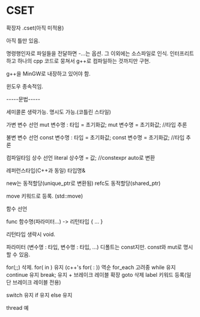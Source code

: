 # CSET

확장자 .cset(아직 미적용)

아직 틀만 있음.

명령행인자로 파일들을 전달하면 -...는 옵션. 그 이외에는 소스파일로 인식.
인터프리트하고 하나의 cpp 코드로 뭉쳐서 g++로 컴파일하는 것까지만 구현.

g++을 MinGW로 내장하고 있어야 함.

윈도우 종속적임.



-----문법-----

세미콜론 생략가능.
명시도 가능.(코틀린 스타일)

가변 변수 선언
mut 변수명 : 타입 = 초기화값;
mut 변수명 = 초기화값; //타입 추론

불변 변수 선언
const 변수명 : 타입 = 초기화값;
const 변수명 = 초기화값; //타입 추론

컴파일타임 상수 선언
literal 상수명 = 값; //constexpr auto로 변환


레퍼런스타입(C++과 동일)
타입명&


new는 동적할당(unique_ptr로 변환됨)
refc도 동적할당(shared_ptr)

move 키워드로 등록. (std::move)


함수 선언

func 함수명(파라미터...) -> 리턴타입
{ ... }

리턴타입 생략시 void.

파라미터
(변수명 : 타입, 변수명 : 타입, ...)
디폴트는 const지만. const와 mut로 명시할 수 있음.



for(;;) 삭제.
for( in ) 유지 (c++'s for( : ))
역순 for_each 고려중
while 유지
continue 유지
break; 유지 + 브레이크 레이블 확장
goto 삭제
label 키워드 등록(일단 브레이크 레이블 전용)

switch 유지
if 유지
else 유지


thread 예
